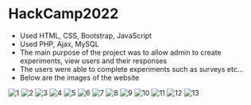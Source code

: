 # HackCamp2022
- Used HTML, CSS, Bootstrap, JavaScript
- Used PHP, Ajax, MySQL
- The main purpose of the project was to allow admin to create experiments, view users and their responses
- The users were able to complete experiments such as surveys etc...
- Below are the images of the website
  
![1](https://github.com/user-attachments/assets/3ec7822d-7f12-45ee-afb7-aa3ec95fba4e)
![2](https://github.com/user-attachments/assets/fba278e4-f30b-4d96-813c-6e928dc239d4)
![3](https://github.com/user-attachments/assets/7df572de-f253-452e-9b60-4777479b9bee)
![4](https://github.com/user-attachments/assets/17b29c72-cfc2-44ae-8b77-7bec8ebd4bbf)
![5](https://github.com/user-attachments/assets/df87140c-159f-4965-bd90-88aaaaf9684a)
![6](https://github.com/user-attachments/assets/4f5c8462-7e44-467b-ac1c-f1d3789eb7f7)
![7](https://github.com/user-attachments/assets/d6e99b4b-e016-4b54-acdb-86612e345268)
![8](https://github.com/user-attachments/assets/b2987619-a283-44d8-ba85-b971ed3589c6)
![9](https://github.com/user-attachments/assets/fb1ac7b5-35cd-43a5-9aee-34329c58f246)
![10](https://github.com/user-attachments/assets/d6e67bad-850b-4d9d-aacf-430190a2a6af)
![11](https://github.com/user-attachments/assets/51649393-8469-4006-b7ed-00c877fe6a61)
![12](https://github.com/user-attachments/assets/fea99ec9-ee6d-4e7b-a4da-d0ad8d30e9e2)
![13](https://github.com/user-attachments/assets/006e8682-7622-4ce1-823e-ebe5c52de25f)
